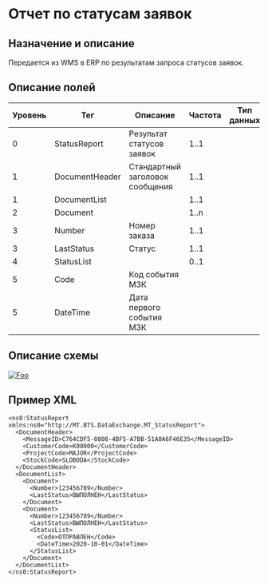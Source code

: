 # Отчет по статусам заявок

## Назначение и описание
Передается из WMS в ERP по результатам запроса статусов заявок.

## Описание полей

Уровень | Тег | Описание | Частота | Тип данных | Размер поля | Комментарий
--------|-----|----------|---------|------------|-------------|------------
0       | StatusReport   | Результат статусов заявок       | 1..1    |            |             |                           
1       | DocumentHeader | Стандартный заголовок сообщения | 1..1    |            |             | Общая структура сообщения 
1       | DocumentList   |                             | 1..1        |            |             |
2       | Document       |                           | 1..n          |            |             |
3       | Number         | Номер заказа                    | 1..1    |            |             |                           
3       | LastStatus     | Статус                          | 1..1    |            |             |                           
4       | StatusList     |                                 | 0..1    |            |             |                           
5       | Code           | Код события МЗК                 |         |            |             |
5       | DateTime       | Дата первого события МЗК        |         |            |

## Описание схемы
<a href="https://github.com/MajorTerminal/MTXML/blob/master/XSD/MT_StatusReport.xsd" rel="XSD">![Foo](https://user-images.githubusercontent.com/22858622/134012526-73d1b128-a2cd-4d14-8a13-10f81a57c04f.png)</a>

## Пример XML
```
<ns0:StatusReport xmlns:ns0="http://MT.BTS.DataExchange.MT_StatusReport">
  <DocumentHeader>
    <MessageID>C764CDF5-0808-4BF5-A7BB-51A0A6F46E35</MessageID>
    <CustomerCode>К00000</CustomerCode>
    <ProjectCode>MAJOR</ProjectCode>
    <StockCode>SLOBODA</StockCode>
  </DocumentHeader>
  <DocumentList>
    <Document>
      <Number>123456789</Number>
      <LastStatus>ВЫПОЛНЕН</LastStatus>
    </Document>
    <Document>
      <Number>123456789</Number>
      <LastStatus>ВЫПОЛНЕН</LastStatus>
      <StatusList>
        <Code>ОТПРАВЛЕН</Code>
        <DateTime>2020-10-01</DateTime>
      </StatusList>
    </Document>
  </DocumentList>
</ns0:StatusReport>
```
